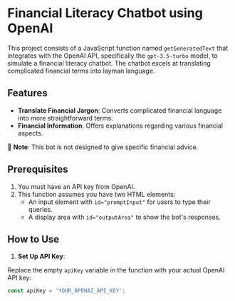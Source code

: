 # Financial Literacy Chatbot using OpenAI

This project consists of a JavaScript function named `getGeneratedText` that integrates with the OpenAI API, specifically the `gpt-3.5-turbo` model, to simulate a financial literacy chatbot. The chatbot excels at translating complicated financial terms into layman language.

## Features

- **Translate Financial Jargon**: Converts complicated financial language into more straightforward terms.
- **Financial Information**: Offers explanations regarding various financial aspects.
  
🚫 **Note**: This bot is not designed to give specific financial advice.

## Prerequisites

1. You must have an API key from OpenAI.
2. This function assumes you have two HTML elements:
   - An input element with `id="promptInput"` for users to type their queries.
   - A display area with `id="outputArea"` to show the bot's responses.

## How to Use

1. **Set Up API Key**:

Replace the empty `apiKey` variable in the function with your actual OpenAI API key:
```javascript
const apiKey = 'YOUR_OPENAI_API_KEY';
